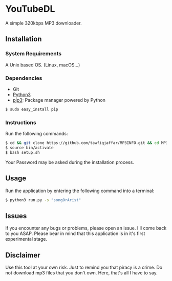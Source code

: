 # YouTubeDL
A simple 320kbps MP3 downloader.

## Installation
### System Requirements

A Unix based OS. (Linux, macOS...)

### Dependencies

* Git
* [Python3]
* [pip3]: Package manager powered by Python
```sh
$ sudo easy_install pip
```

[Python3]: https://www.python.org/download/releases/3.0/
[pip3]: https://pypi.python.org/pypi/pip

### Instructions

Run the following commands:

```sh
$ cd && git clone https://github.com/tawfiqjaffar/MP3INFO.git && cd MP3INFO
$ source bin/activate
$ bash setup.sh
```

Your Password may be asked during the installation process.


## Usage

Run the application by entering the following command into a terminal:
```sh
$ python3 run.py -s "songOrArist"
```

## Issues

If you encounter any bugs or problems, please open an issue. I'll come back to you ASAP.
Please bear in mind that this application is in it's first experimental stage.

## Disclaimer

Use this tool at your own risk. Just to remind you that piracy is a crime. Do not download mp3 files that you don't own. Here, that's all I have to say.
